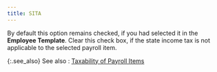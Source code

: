 ```yaml
---
title: SITA
---
```



By default this option remains checked, if you had selected it in the  **Employee Template**. Clear this  check box, if the state income tax is not applicable to the selected payroll  item.


{:.see_also}
See also
: [Taxability  of Payroll Items](JavaScript:RelatedTopics1.Click())<!--Metadata type="DesignerControl" startspan
<object CLASSID="clsid:ADB880A6-D8FF-11CF-9377-00AA003B7A11"
	ID=RelatedTopics1
	TYPE="application/x-oleobject">
</object>-->

<object classid="clsid:ADB880A6-D8FF-11CF-9377-00AA003B7A11" id="RelatedTopics1" type="application/x-oleobject"> 
 <param name="Command" value="Related Topics">
<param name="Window" value="second">
<param name="Item1" value="Taxability of Payroll Items;{{site.prl_chm}}/misc/taxability_of_payroll_items.html">
</object><!--Metadata type="DesignerControl" endspan-->

